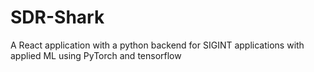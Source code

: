# SDR-Shark
A React application with a python backend for SIGINT applications with applied ML using PyTorch and tensorflow
